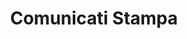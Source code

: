 ---
title: Comunicati Stampa
redirect_to: https://www.pagopa.it/it/media/comunicati-stampa
redirect_from:
  - /it/pagopa-spa/comunicati-stampa/2020-07-22-comunicato
  - /it/pagopa-spa/comunicati-stampa/2020-11-05-comunicato
  - /it/pagopa-spa/comunicati-stampa/2020-12-07-comunicato
  - /it/pagopa-spa/comunicati-stampa/2020-12-11-comunicato
  - /it/pagopa-spa/comunicati-stampa/2020-12-16-comunicato
  - /it/pagopa-spa/comunicati-stampa/2020-12-22-comunicato
  - /it/pagopa-spa/comunicati-stampa/2020-12-29-comunicato
  - /it/pagopa-spa/comunicati-stampa/2021-01-21-comunicato
  - /it/pagopa-spa/comunicati-stampa/2021-01-26-comunicato
  - /it/pagopa-spa/comunicati-stampa/2021-02-26-comunicato
  - /it/pagopa-spa/comunicati-stampa/2021-03-19-comunicato
  - /it/pagopa-spa/comunicati-stampa/2021-05-19-comunicato
  - /it/pagopa-spa/comunicati-stampa/2021-06-10-comunicato
  - /it/pagopa-spa/comunicati-stampa/2021-06-16-comunicato
---